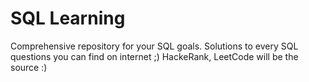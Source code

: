 # SQL Learning
Comprehensive repository for your SQL goals.
Solutions to every SQL questions you can find on internet ;) 
HackeRank, LeetCode will be the source :)
